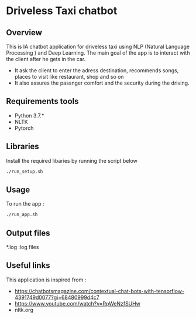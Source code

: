 # Driveless Taxi chatbot 

## Overview
This is IA chatbot application for driveless taxi using NLP (Natural Language Processing ) and Deep Learning.
The main goal of the app is to interact with the client after he gets in the car.
- It ask the client to enter the adress destination, recommends songs, places to visit like restaurant, shop and so on
- It also assures the passnger comfort and the security during the driving.

## Requirements tools  
- Python 3.7.* 
- NLTK 
- Pytorch 

## Libraries

Install the required libaries by running the script below 
```bash
./run_setup.sh
```

## Usage 

To run the app :

```bash
./run_app.sh
```

## Output files

*.log :log files
## Useful links

This application is inspired from : 

- https://chatbotsmagazine.com/contextual-chat-bots-with-tensorflow-4391749d0077?gi=68480999d4c7 
- https://www.youtube.com/watch?v=RpWeNzfSUHw
- nltk.org